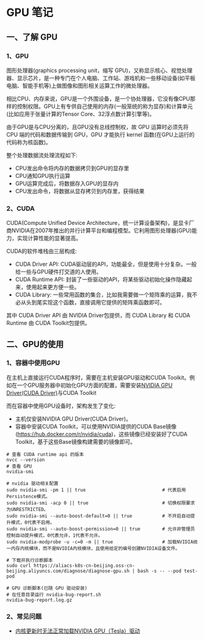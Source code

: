 # GPU 笔记

## 一、了解 GPU

### 1、GPU

图形处理器(graphics processing unit，缩写 GPU)，又称显示核心、视觉处理器、显示芯片，是一种专门在个人电脑、工作站、游戏机和一些移动设备(如平板电脑、智能手机等)上做图像和图形相关运算工作的微处理器。

相比CPU、内存来说，GPU是一个外围设备，是一个协处理器，它没有像CPU那样的控制权限。GPU上有专供自己使用的内存(一般笼统的称为显存)和计算单元(比如应用于张量计算的Tensor Core、32浮点数计算引擎等)。

由于GPU是与CPU分离的，且GPU没有总线控制权，故 GPU 运算时必须先将 CPU 端的代码和数据传输到 GPU，GPU 才能执行 kernel 函数(在GPU上运行的代码称为核函数)。

整个处理数据流处理流程如下: 
- CPU发出命令将内存的数据拷贝到GPU的显存里
- CPU通知GPU执行运算
- GPU运算完成后，将数据存入GPU的显存内
- CPU发出命令，将数据从显存拷贝到内存里，获得结果

### 2、CUDA

CUDA(Compute Unified Device Architecture，统一计算设备架构)，是显卡厂商NVIDIA在2007年推出的并行计算平台和编程模型。它利用图形处理器(GPU)能力，实现计算性能的显著提高。

CUDA的软件堆栈由三层构成: 
- CUDA Driver API: CUDA驱动层的API，功能最全，但是使用十分复杂。一般给一些与GPU硬件打交道的人使用。
- CUDA Runtime API: 封装了一些驱动的API，将某些驱动初始化操作隐藏起来，使用起来更方便一些。
- CUDA Library: 一些常用函数的集合，比如我需要做一个矩阵乘的运算，我不必从头到尾实现这个函数，直接调用它提供的矩阵乘函数即可。

其中 CUDA Driver API 由 NVIDIA Driver包提供，而 CUDA Library 和 CUDA Runtime 由 CUDA Toolkit包提供。


## 二、GPU的使用

### 1、容器中使用GPU
在主机上直接运行CUDA程序时，需要在主机安装GPU驱动和CUDA Toolkit。例如在一个GPU服务器中初始化GPU方面的配置，需要安装[NVIDIA GPU Driver(CUDA Driver)](https://www.nvidia.com/download/index.aspx)与CUDA Toolkit

而在容器中使用GPU设备时，架构发生了变化: 
- 主机仅安装NVIDIA GPU Driver(CUDA Driver)。
- 容器中安装CUDA Toolkit，可以使用NVIDIA提供的CUDA Base镜像(https://hub.docker.com/r/nvidia/cuda)，这些镜像已经安装好了CUDA Toolkit，基于这些Base镜像构建需要的镜像即可。
```shell
# 查看 CUDA runtime api 的版本
nvcc --version
# 查看 GPU
nvidia-smi

# nvidia 驱动相关配置
sudo nvidia-smi -pm 1 || true                            # 代表启用Persistence模式。
sudo nvidia-smi -acp 0 || true                           # 切换权限要求为UNRESTRICTED。
sudo nvidia-smi --auto-boost-default=0 || true           # 不开启自动提升模式，0代表不启用。
sudo nvidia-smi --auto-boost-permission=0 || true        # 允许非管理员控制自动提升模式，0代表允许，1代表不允许。
sudo nvidia-modprobe -u -c=0 -m || true                  # 加载NVIDIA统一内存内核模块，而不是NVIDIA内核模块，且使用给定的编号创建NVIDIA设备文件。

# 下载并执行诊断脚本
sudo curl https://aliacs-k8s-cn-beijing.oss-cn-beijing.aliyuncs.com/diagnose/diagnose-gpu.sh | bash -s -- --pod test-pod

# GPU 诊断脚本(已随 GPU 驱动安装)
# 在任意目录运行 nvidia-bug-report.sh 
nvidia-bug-report.log.gz
```

### 2、常见问题
- [内核更新时无法正常加载NVIDIA GPU（Tesla）驱动](https://help.aliyun.com/zh/egs/support/the-nvidia-gpu-tesla-driver-cannot-be-loaded-when-the-kernel-is-updated)
